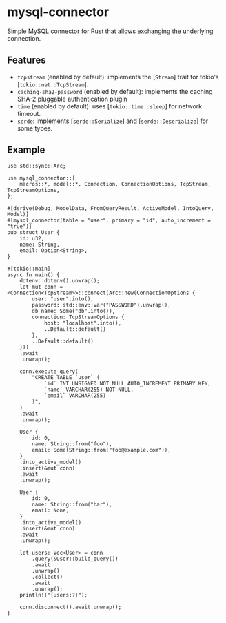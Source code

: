 # mysql-connector

Simple MySQL connector for Rust that allows exchanging the underlying connection.

## Features

* `tcpstream` (enabled by default): implements the [`Stream`] trait for tokio's [`tokio::net::TcpStream`].
* `caching-sha2-password` (enabled by default): implements the caching SHA-2 pluggable authentication plugin
* `time` (enabled by default): uses [`tokio::time::sleep`] for network timeout.
* `serde`: implements [`serde::Serialize`] and [`serde::Deserialize`] for some types.

## Example

```no_run
use std::sync::Arc;

use mysql_connector::{
    macros::*, model::*, Connection, ConnectionOptions, TcpStream, TcpStreamOptions,
};

#[derive(Debug, ModelData, FromQueryResult, ActiveModel, IntoQuery, Model)]
#[mysql_connector(table = "user", primary = "id", auto_increment = "true")]
pub struct User {
    id: u32,
    name: String,
    email: Option<String>,
}

#[tokio::main]
async fn main() {
    dotenv::dotenv().unwrap();
    let mut conn = <Connection<TcpStream>>::connect(Arc::new(ConnectionOptions {
        user: "user".into(),
        password: std::env::var("PASSWORD").unwrap(),
        db_name: Some("db".into()),
        connection: TcpStreamOptions {
            host: "localhost".into(),
            ..Default::default()
        },
        ..Default::default()
    }))
    .await
    .unwrap();

    conn.execute_query(
        "CREATE TABLE `user` (
            `id` INT UNSIGNED NOT NULL AUTO_INCREMENT PRIMARY KEY,
            `name` VARCHAR(255) NOT NULL,
            `email` VARCHAR(255)
        )",
    )
    .await
    .unwrap();

    User {
        id: 0,
        name: String::from("foo"),
        email: Some(String::from("foo@example.com")),
    }
    .into_active_model()
    .insert(&mut conn)
    .await
    .unwrap();

    User {
        id: 0,
        name: String::from("bar"),
        email: None,
    }
    .into_active_model()
    .insert(&mut conn)
    .await
    .unwrap();

    let users: Vec<User> = conn
        .query(&User::build_query())
        .await
        .unwrap()
        .collect()
        .await
        .unwrap();
    println!("{users:?}");

    conn.disconnect().await.unwrap();
}
```
